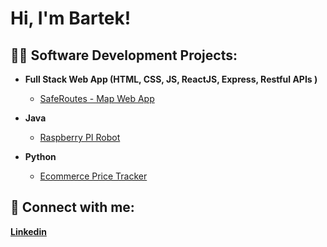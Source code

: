 <h1>Hi, I'm Bartek! </h1>

<h2>👨‍💻 Software Development Projects:</h2>

- <b>Full Stack Web App (HTML, CSS, JS, ReactJS, Express, Restful APIs )</b>
  - [SafeRoutes - Map Web App](https://github.com/bart-03/SafeRoutes) <b><i></b></i>


- <b>Java</b>
  - [Raspberry PI Robot](https://github.com/bart-03/SwiftBot) <b><i></b></i>


- <b>Python</b>
  - [Ecommerce Price Tracker](https://github.com/bart-03/EcommercePriceTracker) <b><i></b></i>
  


## 🤳 Connect with me:
[**Linkedin**](https://www.linkedin.com/in/bartek-fraczek/)





